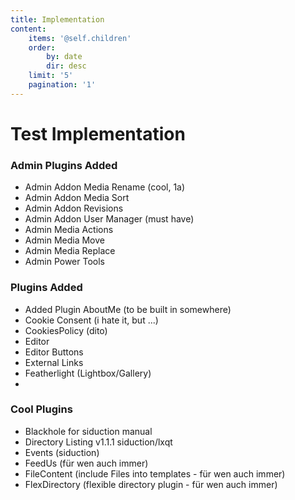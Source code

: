 ```yaml
---
title: Implementation
content:
    items: '@self.children'
    order:
        by: date
        dir: desc
    limit: '5'
    pagination: '1'
---
```


# Test Implementation

### Admin Plugins Added

* Admin Addon Media Rename  (cool, 1a)
* Admin Addon Media Sort 
* Admin Addon Revisions 
* Admin Addon User Manager (must have)
* Admin Media Actions
* Admin Media Move
* Admin Media Replace
* Admin Power Tools
 
### Plugins Added

* Added Plugin AboutMe (to be built in somewhere)
* Cookie Consent (i hate it, but ...)
* CookiesPolicy (dito)
* Editor
* Editor Buttons
* External Links
* Featherlight (Lightbox/Gallery)
* 

### Cool Plugins

* Blackhole for siduction manual
* Directory Listing v1.1.1 siduction/lxqt
* Events (siduction)
* FeedUs (für wen auch immer)
* FileContent (include Files into templates - für wen auch immer)
* FlexDirectory (flexible directory plugin - für wen auch immer)